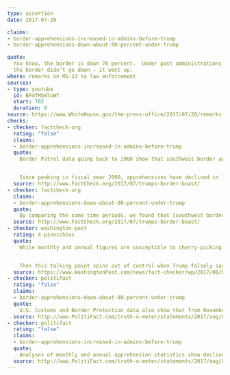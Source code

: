 ```yaml
---
type: assertion
date: 2017-07-28

claims:
- border-apprehensions-increased-in-admins-before-trump
- border-apprehensions-down-about-80-percent-under-trump

quote:
  You know, the border is down 78 percent.  Under past administrations,
  the border didn’t go down — it went up.
where: remarks on MS-13 to law enforcement
sources:
- type: youtube
  id: BFmTMbWluWY
  start: 702
  duration: 8
source: https://www.WhiteHouse.gov/the-press-office/2017/07/28/remarks-president-trump-law-enforcement-officials-ms-13
checks:
- checker: factcheck-org
  rating: "false"
  claims:
  - border-apprehensions-increased-in-admins-before-trump
  quote:
    Border Patrol data going back to 1960 show that southwest border apprehensions declined under Presidents George W. Bush and Barack Obama.


    Since peaking in fiscal year 2000, apprehensions have declined in 10 of the last 16 fiscal years for a total decline of 75 percent, as the chart below shows. In fiscal 2011, southwest border apprehensions declined by nearly 27 percent from the previous year to 327,577 — the lowest yearly total since 1972.
  source: http://www.FactCheck.org/2017/07/trumps-border-boast/
- checker: factcheck-org
  claims:
  - border-apprehensions-down-about-80-percent-under-trump
  quote:
    By comparing the same time periods, we found that [southwest border apprehensions](https://www.cbp.gov/newsroom/stats/sw-border-migration) were down 53 percent from June 2016 to June 2017, and they were down 58 percent when comparing the first full five months under Trump in 2017, from February to June, with the same five-month period in 2016.
  source: http://www.FactCheck.org/2017/07/trumps-border-boast/
- checker: washington-post
  rating: 4-pinocchios
  quote:
    While monthly and annual figures are susceptible to cherry-picking, the decline under his presidency is as low as 8 percent, and the decline in June 2017 compared with June 2016 is 52.6 percent. That places his claim at the Three-Pinocchio range.


    Then this talking point spins out of control when Trump falsely says border activity actually went up, not down, before his administration. In reality, illegal border crossings are back down to early-1970s levels, and apprehensions have steadily declined since their peak in 2000, with temporary upticks here and there.
  source: https://www.WashingtonPost.com/news/fact-checker/wp/2017/08/01/president-trumps-claim-that-illegal-immigration-went-up-under-past-administrations/
- checker: politifact
  rating: "false"
  claims:
  - border-apprehensions-down-about-80-percent-under-trump
  quote:
    U.S. Customs and Border Protection data also show that from November to June (latest available figures), apprehensions by border patrol agents declined about 66 percent.
  source: http://www.PolitiFact.com/truth-o-meter/statements/2017/aug/03/donald-trump/false-trumps-claim-about-illegal-immigration-under/
- checker: politifact
  rating: "false"
  claims:
  - border-apprehensions-increased-in-admins-before-trump
  quote:
    Analyses of monthly and annual apprehension statistics show declines for both Bush and Obama’s administrations.
  source: http://www.PolitiFact.com/truth-o-meter/statements/2017/aug/03/donald-trump/false-trumps-claim-about-illegal-immigration-under/
---
```


